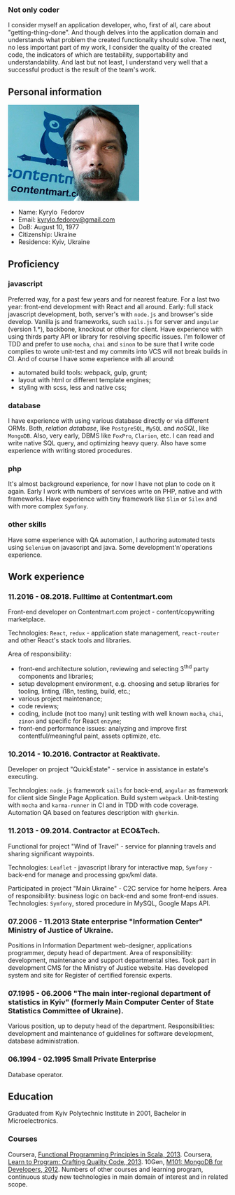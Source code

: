 <article class="cv">

<section id="about">
 
# Not only coder
I consider myself an application developer, who, first of all, care about "getting-thing-done". And though delves into the application domain and understands what problem the created functionality should solve. The next, no less important part of my work, I consider the quality of the created code, the indicators of which are testability, supportability and understandability. And last but not least, I understand very well that a successful product is the result of the team's work. 

</section>
 
<section id="personalInfo">

## Personal information

<img id="photo" src="./assets/photo/w300.jpg" alt="Kyrylo Fedorov at contentmart.com" />

 - Name:
<span itemprop="name"><span itemprop="givenName">Kyrylo</span>
&nbsp;<span itemprop="familyName">Fedorov</span></span>
- Email: [kyrylo.fedorov@gmail.com](mailto:kyrylo.fedorov+github.cv@gmail.com)
- DoB: <span itemprop="birthDate">August 10, 1977</span>
- Citizenship: <span itemprop="nationality">Ukraine</span>
- Residence: <span itemprop="homeLocation">Kyiv, Ukraine</span>

</section>

<section id="proficiency">

## Proficiency

### javascript
Preferred way, for a past few years and for nearest feature.
For a last two year: front-end development with React and all around. 
Early: full stack javascript development, both, server's with `node.js` and browser's side develop.
Vanilla js and frameworks, such `sails.js` for server and `angular` (version 1.*), backbone, knockout or other for client.
Have experience with using thirds party API or library for resolving specific issues.
I'm follower of TDD and prefer to use `mocha`, `chai` and `sinon` to be sure that I write code complies to wrote unit-test and my commits into VCS will not break builds in CI.
And of course I have some experience with all around:
 - automated build tools: webpack, gulp, grunt;
 - layout with html or different template engines;
 - styling with scss, less and native css;

### database
I have experience with using various database directly or via different ORMs.
Both, *relation database*, like `PostgreSQL`, `MySQL` and *noSQL*, like `MongoDB`. Also, very early, DBMS like `FoxPro`, `Clarion`, etc.
I can read and write native SQL query, and optimizing heavy query. Also have some experience with writing stored procedures.

### php
It's almost background experience, for now I have not plan to code on it again.
Early I work with numbers of services write on PHP, native and with frameworks.
Have experience with tiny framework like `Slim` or `Silex` and with more complex `Symfony`.

### other skills
Have some experience with QA automation, I authoring automated tests using `Selenium` on javascript and java.
Some development'n'operations experience.

</section>

<section id="experience">
 
## Work experience

### 11.2016 - 08.2018. Fulltime at Contentmart.com
Front-end developer on Contentmart.com project - content/copywriting marketplace.

Technologies: `React`, `redux` - application state management, `react-router` and 
 other React's stack tools and libraries.

Area of responsibility:
- front-end architecture solution, reviewing and selecting 3<sup>thd</sup> party components and libraries;
- setup development environment, e.g. choosing and setup libraries for tooling, linting, i18n, testing, build, etc.;
- various project maintenance;
- code reviews;
- coding, include (not too many) unit testing with well known `mocha`, `chai`, `zinon` and specific for React `enzyme`;
- front-end performance issues: analyzing and improve first contentful/meaningful paint, assets optimize, etc.
 
### 10.2014 - 10.2016. Contractor at Reaktivate.
Developer on project "QuickEstate" - service in assistance in estate's executing.

Technologies: `node.js` framework `sails` for back-end, `angular` as framework for client side Single Page Application. Build system `webpack`. Unit-testing with `mocha` and `karma-runner` in CI and in TDD with code coverage. Automation QA based on features description with `gherkin`.

### 11.2013 - 09.2014. Contractor at ECO&Tech.
Functional for project "Wind of Travel" - service for planning travels and sharing significant waypoints.

Technologies: `Leaflet` - javascript library for interactive map, `Symfony` - back-end for manage and processing gpx/kml data.

Participated in project "Main Ukraine" - C2C service for home helpers.
Area of responsibility: business logic on back-end and some front-end issues.
Technologies: `Symfony`, stored procedure in MySQL, Google Maps API.

### 07.2006 - 11.2013 State enterprise "Information Center" Ministry of Justice of Ukraine.
Positions in Information Department web-designer, applications programmer, deputy head of department.
Area of responsibility: development, maintenance and support departmental sites. Took part in development CMS for the Ministry of Justice website. Has developed system and site for Register of certified forensic experts.

### 07.1995 - 06.2006 "The main inter-regional department of statistics in Kyiv" (formerly Main Computer Center of State Statistics Committee of Ukraine).
Various position, up to deputy head of the department.
Responsibilities: development and maintenance of guidelines for software development, database administration.

### 06.1994 - 02.1995 Small Private Enterprise
Database operator.

</section>

<section id="education">
 
## Education
Graduated from Kyiv Polytechnic Institute in 2001, Bachelor in Microelectronics.

### Courses
Coursera, [Functional Programming Principles in Scala, 2013](https://drive.google.com/file/d/0ByYwlFfgl5Z9N3B4WkEtX192b0k/view?usp=sharing).
Coursera, [Learn to Program: Crafting Quality Code, 2013](https://drive.google.com/file/d/0ByYwlFfgl5Z9NEEtSjBhQ09BdjQ/view?usp=sharing).
10Gen, [M101: MongoDB for Developers, 2012](https://drive.google.com/file/d/0ByYwlFfgl5Z9LUlRUWR3cVpKa0E/view?usp=sharing).
Numbers of other courses and learning program, continuous study new technologies in main domain of interest and in related scope.

</section>
</article>
